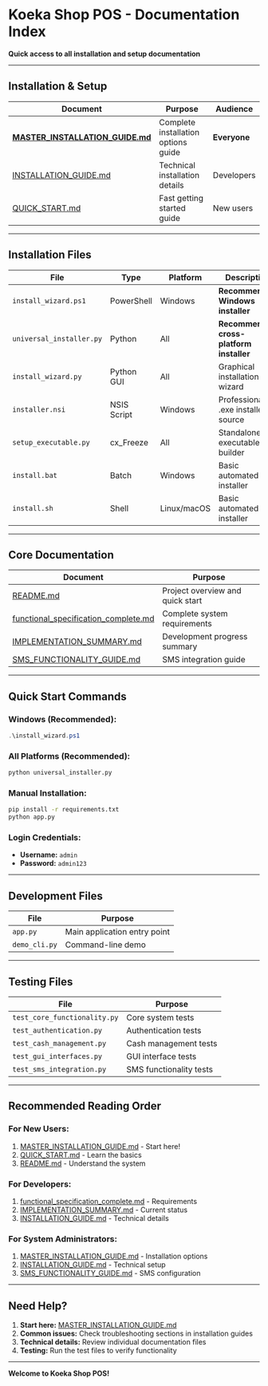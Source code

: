 # Koeka Shop POS - Documentation Index

**Quick access to all installation and setup documentation**

---

## Installation & Setup

| Document | Purpose | Audience |
|----------|---------|----------|
| **[MASTER_INSTALLATION_GUIDE.md](MASTER_INSTALLATION_GUIDE.md)** | Complete installation options guide | **Everyone** |
| [INSTALLATION_GUIDE.md](INSTALLATION_GUIDE.md) | Technical installation details | Developers |
| [QUICK_START.md](QUICK_START.md) | Fast getting started guide | New users |

---

## Installation Files

| File | Type | Platform | Description |
|------|------|----------|-------------|
| `install_wizard.ps1` | PowerShell | Windows | **Recommended Windows installer** |
| `universal_installer.py` | Python | All | **Recommended cross-platform installer** |
| `install_wizard.py` | Python GUI | All | Graphical installation wizard |
| `installer.nsi` | NSIS Script | Windows | Professional .exe installer source |
| `setup_executable.py` | cx_Freeze | All | Standalone executable builder |
| `install.bat` | Batch | Windows | Basic automated installer |
| `install.sh` | Shell | Linux/macOS | Basic automated installer |

---

## Core Documentation

| Document | Purpose |
|----------|---------|
| [README.md](README.md) | Project overview and quick start |
| [functional_specification_complete.md](functional_specification_complete.md) | Complete system requirements |
| [IMPLEMENTATION_SUMMARY.md](IMPLEMENTATION_SUMMARY.md) | Development progress summary |
| [SMS_FUNCTIONALITY_GUIDE.md](SMS_FUNCTIONALITY_GUIDE.md) | SMS integration guide |

---

## Quick Start Commands

### Windows (Recommended):
```powershell
.\install_wizard.ps1
```

### All Platforms (Recommended):
```bash
python universal_installer.py
```

### Manual Installation:
```bash
pip install -r requirements.txt
python app.py
```

### Login Credentials:
- **Username:** `admin`
- **Password:** `admin123`

---

## Development Files

| File | Purpose |
|------|---------|
| `app.py` | Main application entry point |
| `demo_cli.py` | Command-line demo |

---

## Testing Files

| File | Purpose |
|------|---------|
| `test_core_functionality.py` | Core system tests |
| `test_authentication.py` | Authentication tests |
| `test_cash_management.py` | Cash management tests |
| `test_gui_interfaces.py` | GUI interface tests |
| `test_sms_integration.py` | SMS functionality tests |

---

## Recommended Reading Order

### For New Users:
1. [MASTER_INSTALLATION_GUIDE.md](MASTER_INSTALLATION_GUIDE.md) - Start here!
2. [QUICK_START.md](QUICK_START.md) - Learn the basics
3. [README.md](README.md) - Understand the system

### For Developers:
1. [functional_specification_complete.md](functional_specification_complete.md) - Requirements
2. [IMPLEMENTATION_SUMMARY.md](IMPLEMENTATION_SUMMARY.md) - Current status
3. [INSTALLATION_GUIDE.md](INSTALLATION_GUIDE.md) - Technical details

### For System Administrators:
1. [MASTER_INSTALLATION_GUIDE.md](MASTER_INSTALLATION_GUIDE.md) - Installation options
2. [INSTALLATION_GUIDE.md](INSTALLATION_GUIDE.md) - Technical setup
3. [SMS_FUNCTIONALITY_GUIDE.md](SMS_FUNCTIONALITY_GUIDE.md) - SMS configuration

---

## Need Help?

1. **Start here:** [MASTER_INSTALLATION_GUIDE.md](MASTER_INSTALLATION_GUIDE.md)
2. **Common issues:** Check troubleshooting sections in installation guides
3. **Technical details:** Review individual documentation files
4. **Testing:** Run the test files to verify functionality

---

**Welcome to Koeka Shop POS!**
